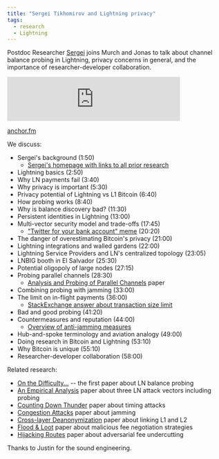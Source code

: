 ```yaml
---
title: "Sergei Tikhomirov and Lightning privacy"
tags:
  - research
  - Lightning
---
```


Postdoc Researcher [Sergei](https://twitter.com/serg_tikhomirov) joins Murch and Jonas to talk about channel balance probing in Lightning, privacy concerns in general, and the importance of researcher-developer collaboration.

<iframe src="https://anchor.fm/chaincode/embed/episodes/Sergei-Tikhomirov-and-Lightning-privacy-e1egh3e" height="102px" width="400px" frameborder="0" scrolling="no"></iframe>

[anchor.fm](https://anchor.fm/chaincode/episodes/Sergei-Tikhomirov-and-Lightning-privacy-e1egh3e)

We discuss:

- Sergei's background (1:50)
  - [Sergei's homepage with links to all prior research](https://s-tikhomirov.github.io/about/)
- Lightning basics (2:50)
- Why LN payments fail (3:40)
- Why privacy is important (5:30)
- Privacy potential of Lightning vs L1 Bitcoin (6:40)
- How probing works (8:40)
- Why is balance discovery bad? (11:30)
- Persistent identities in Lightning (13:00)
- Multi-vector security model and trade-offs (17:45)
  - ["Twitter for your bank account" meme](https://twitter.com/hdevalence/status/1484413227026960384) (20:20)
- The danger of overestimating Bitcoin's privacy (21:00)
- Lightning integrations and walled gardens (22:00)
- Lightning Service Providers and LN's centralized topology (23:05)
- LNBIG booth in El Salvador (25:30)
- Potential oligopoly of large nodes (27:15)
- Probing parallel channels (28:30)
  - [Analysis and Probing of Parallel Channels](https://eprint.iacr.org/2021/384) paper
- Combining probing with jamming (33:00)
- The limit on in-flight payments (36:00)
  - [StackExchange answer about transaction size limit](https://bitcoin.stackexchange.com/a/35882/31712)
- Bad and good probing (41:20)
- Countermeasures and reputation (44:00)
  - [Overview of anti-jamming measures](https://blog.bitmex.com/preventing-channel-jamming/)
- Hub-and-spoke terminology and aviation analogy (49:00)
- Doing research in Bitcoin and Lightning (53:10)
- Why Bitcoin is unique (55:10)
- Researcher-developer collaboration (58:00)

Related research:

- [On the Difficulty...](https://eprint.iacr.org/2019/328) -- the first paper about LN balance probing
- [An Empirical Analysis](https://arxiv.org/abs/2003.12470) paper about three LN attack vectors including probing
- [Counting Down Thunder](https://arxiv.org/abs/2006.12143) paper about timing attacks
- [Congestion Attacks](https://arxiv.org/abs/2002.06564) paper about jamming
- [Cross-layer Deanonymization](https://arxiv.org/abs/2007.00764) paper about linking L1 and L2
- [Flood & Loot](https://arxiv.org/abs/2006.08513) paper about malicious fee negotiation strategies
- [Hijacking Routes](https://arxiv.org/abs/1909.06890) paper about adversarial fee undercutting

Thanks to Justin for the sound engineering.
